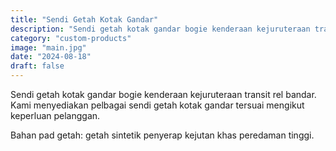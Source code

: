 ```yaml
---
title: "Sendi Getah Kotak Gandar"
description: "Sendi getah kotak gandar bogie kenderaan kejuruteraan transit rel bandar. Kami menyediakan pelbagai sendi getah kotak gandar tersuai mengikut keperluan pelanggan. Bahan pad getah: getah sintetik penyerap kejutan khas peredaman tinggi."
category: "custom-products"
image: "main.jpg"
date: "2024-08-18"
draft: false
---
```


Sendi getah kotak gandar bogie kenderaan kejuruteraan transit rel bandar. Kami menyediakan pelbagai sendi getah kotak gandar tersuai mengikut keperluan pelanggan.

Bahan pad getah: getah sintetik penyerap kejutan khas peredaman tinggi.